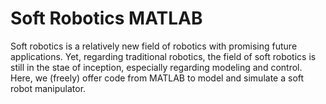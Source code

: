 # Soft Robotics MATLAB 


Soft robotics is a relatively new field of robotics with promising future applications. Yet, regarding traditional robotics, the field of soft robotics is still in the stae of inception, especially regarding modeling and control. Here, we (freely) offer code from MATLAB to model and simulate a soft robot manipulator.
